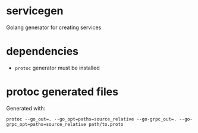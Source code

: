 # servicegen
Golang generator for creating services

# dependencies

* `protoc` generator must be installed

# protoc generated files
Generated with:
```
protoc --go_out=. --go_opt=paths=source_relative --go-grpc_out=. --go-grpc_opt=paths=source_relative path/to.proto
```
